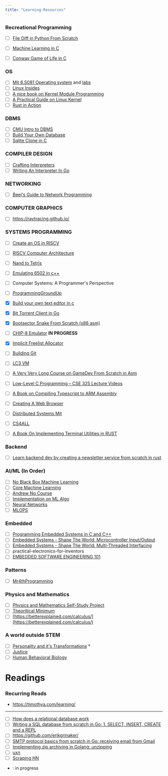 ```yaml
---
title: "Learning-Resources"
---
```


### Recreational Programming
- [ ] [File Diff in Python From Scratch](https://www.youtube.com/watch?v=tm60fuF5v54)
- [ ] [Machine Learning in C](https://www.youtube.com/watch?v=PGSba51aRYU)
- [ ] [Conway Game of Life in C](https://www.youtube.com/watch?v=I0ndY1Y4avQ&list=PLRnI_2_ZWhtCcyinpkAbk5M2A4UhdOP3A&index=3)


### OS
- [ ] [Mit 6.S081 Operating system](https://www.youtube.com/playlist?list=PLTsf9UeqkReZHXWY9yJvTwLJWYYPcKEqK) and [labs](https://pdos.csail.mit.edu/6.S081/2021/labs/)
- [ ] [Linux Insides](https://0xax.gitbooks.io/linux-insides/content/)
- [ ] [A nice book on Kernel Module Programming](https://sysprog21.github.io/lkmpg/)
- [ ] [A Practical Guide on Linux Kernel](https://linux-kernel-labs.github.io/refs/heads/master/lectures/intro.html)
- [ ] [Rust in Action](https://www.manning.com/books/rust-in-action)

### DBMS
- [ ] [CMU Intro to DBMS](https://www.youtube.com/playlist?list=PLSE8ODhjZXjaKScG3l0nuOiDTTqpfnWFf)
- [ ] [Build Your Own Database](https://build-your-own.org/database/)
- [ ] [Sqlite Clone in C](https://cstack.github.io/db_tutorial/)

### COMPILER DESIGN
- [ ] [Crafting Interpreters](http://www.craftinginterpreters.com/contents.html)
- [ ] [Writing An Interpreter In Go](https://interpreterbook.com/)

### NETWORKING
- [ ] [Beej's Guide to Network Programming](https://beej.us/guide/bgnet/html/)

### COMPUTER GRAPHICS
- [ ] https://raytracing.github.io/

### SYSTEMS PROGRAMMING
- [ ] [Create an OS in RISCV](https://www.youtube.com/playlist?list=PLvPRqTZ5Cxw5uxJ0_VKOUc0t5b6_IpBNS)
- [ ] [RISCV Computer Architecture](https://www.youtube.com/playlist?list=PLJJuQ2QZniL7fKIPt8WJ9s8JALDoaBgGR)

- [ ] [Nand to Tetris](https://store.steampowered.com/app/1444480/Turing_Complete/)
- [ ] [Emulating 6502 in c++](https://www.youtube.com/watch?v=qJgsuQoy9bc&list=PLLwK93hM93Z13TRzPx9JqTIn33feefl37)
- [ ] Computer Systems: A Programmer's Perspective 
- [ ] [ProgrammingGroundUp](http://nongnu.askapache.com/pgubook/ProgrammingGroundUp-1-0-booksize.pdf)
- [x] [Build your own text editor in c](https://viewsourcecode.org/snaptoken/kilo/)
- [x] [Bit Torrent Client in Go](https://blog.jse.li/posts/torrent/)
- [x] [Bootsector Snake From Scratch (x86 asm)](https://www.youtube.com/watch?v=wQfOYeZDKWk&t=158s)
- [ ] [CHIP-8 Emulator](https://www.youtube.com/watch?v=YvZ3LGaNiS0&list=PLT7NbkyNWaqbyBMzdySdqjnfUFxt8rnU_) **IN PROGRESS**
- [x] [Implicit Freelist Allocator](https://web.stanford.edu/class/archive/cs/cs107/cs107.1186/assign7/)
- [ ] [Building Git](https://shop.jcoglan.com/building-git/)
- [ ] [LC3 VM](https://www.andreinc.net/2021/12/01/writing-a-simple-vm-in-less-than-125-lines-of-c)
- [ ] [A Very Very Long Course on GameDev From Scratch in Asm](https://handmadehero.org/)
- [ ] [Low-Level C Programming – CSE 325 Lecture Videos](https://www.youtube.com/playlist?list=PL3GWPKM6L17H0RyU2o7p9gCnepjSTaHia)
- [ ] [A Book on Compiling Typescript to ARM Assembly](https://keleshev.com/compiling-to-assembly-from-scratch/)
- [ ] [Creating A Web Browser](https://browser.engineering/)
- [ ] [Distributed Systems Mit](https://www.youtube.com/watch?v=cQP8WApzIQQ)
- [ ] [CS4ALL](https://cksystemsteaching.github.io/CS4All/)
- [ ] [A Book On Implementing Terminal Utilities in RUST](https://www.oreilly.com/library/view/command-line-rust/9781098109424/)

### Backend
- [ ] [Learn backend dev by creating a newsletter service from scratch in rust](https://www.zero2prod.com/index.html?country=India&discount_code=SEA60)

### AI/ML (In Order)
- [ ] [No Black Box Machine Learning](https://www.youtube.com/watch?v=vDDjtwQDw2k)
- [ ] [Core Machine Learning](https://www.youtube.com/watch?v=0g-XL0WV2xo)
- [ ] [Andrew Ng Course]( https://in.coursera.org/specializations/machine-learning-introduction)
- [ ] [Implementation on ML Algo](https://youtube.com/playlist?list=PLcWfeUsAys2k_xub3mHks85sBHZvg24Jd)
- [ ] [Neural Networks](https://karpathy.ai/zero-to-hero.html)
- [ ] [MLOPS]( https://in.coursera.org/specializations/machine-learning-engineering-for-production-mlops)

### Embedded
- [ ] [Programming Embedded Systems in C and C++](https://barrgroup.com/embedded-systems/books/programming-embedded-systems)
- [ ] [Embedded Systems - Shape The World: Microcontroller Input/Output](https://www.edx.org/course/embedded-systems-shape-the-world-microcontroller-i)
- [ ] [Embedded Systems - Shape The World: Multi-Threaded Interfacing](https://www.edx.org/course/embedded-systems-shape-the-world-multi-threaded-in)
- [ ] practical-electronics-for-inventors
- [ ] [EMBEDDED SOFTWARE ENGINEERING 101](https://embedded.fm/blog/ese101)

### Patterns
- [ ] [Mr4thProgramming](https://www.youtube.com/@Mr4thProgramming/playlists)

### Physics and Mathematics
- [ ] [Physics and Mathematics Self-Study Project](https://www.diegovera.org/projects)
- [ ] [Theoritical Minimum](https://theoreticalminimum.com/courses)
- [ ] [https://betterexplained.com/calculus/](https://betterexplained.com/calculus/)

### A world outside STEM
- [ ] [Personality and it's Transformations](https://www.youtube.com/playlist?list=PL22J3VaeABQBlN8DUor7SKWCwSghcqlY5) *
- [ ] [Justice](https://www.youtube.com/playlist?list=PL30C13C91CFFEFEA6)
- [ ] [Human Behavioral Biology](https://www.youtube.com/playlist?list=PL848F2368C90DDC3D)

# Readings


### Recurring Reads
- https://timothya.com/learning/

---
- [ ] [How does a relational database work](http://coding-geek.com/how-databases-work/ "How does a relational database work")
- [ ] [Writing a SQL database from scratch in Go: 1. SELECT, INSERT, CREATE and a REPL](https://notes.eatonphil.com/database-basics.html)
- [ ] https://github.com/erikgrinaker/
- [ ] [SMTP protocol basics from scratch in Go: receiving email from Gmail](https://notes.eatonphil.com/handling-email-from-gmail-smtp-protocol-basics.html)
- [ ] [Implementing zip archiving in Golang: unzipping](https://notes.eatonphil.com/implementing-zip-in-go-unzipping.html)
- [ ] [uxn](https://wiki.xxiivv.com/site/uxn.html)
- [ ] [Scraping HN](https://github.com/ClickHouse/ClickHouse/issues/29693)

* : in progress
